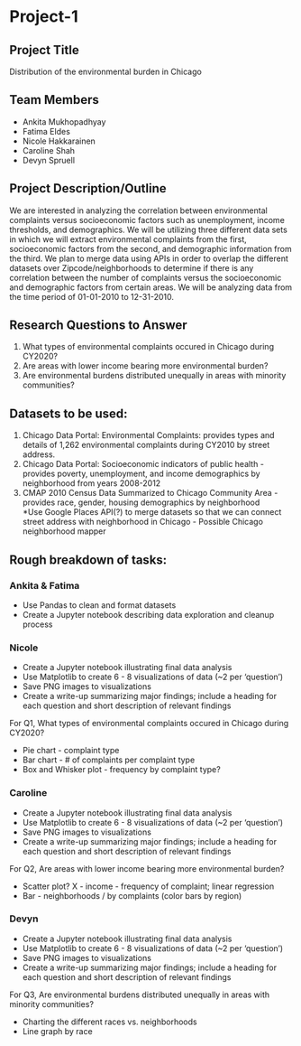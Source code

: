# Project-1

## Project Title 
Distribution of the environmental burden in Chicago 

## Team Members
* Ankita Mukhopadhyay
* Fatima Eldes
* Nicole Hakkarainen
* Caroline Shah
* Devyn Spruell

## Project Description/Outline
We are interested in analyzing the correlation between environmental complaints versus socioeconomic factors such as unemployment, income thresholds, and demographics. We will be utilizing three different data sets in which we will extract environmental complaints from the first, socioeconomic factors from the second, and demographic information from the third. We plan to merge data using APIs in order to overlap the different datasets over Zipcode/neighborhoods to determine if there is any correlation between the number of complaints versus the socioeconomic and demographic factors from certain areas. We will be analyzing data from the time period of 01-01-2010 to 12-31-2010. 

## Research Questions to Answer
1. What types of environmental complaints occured in Chicago during CY2020?
2. Are areas with lower income bearing more environmental burden?
3. Are environmental burdens distributed unequally in areas with minority communities? 

## Datasets to be used:
1. Chicago Data Portal: Environmental Complaints: provides types and details of 1,262 environmental complaints during CY2010 by street address.
2. Chicago Data Portal: Socioeconomic indicators of public health -  provides poverty, unemployment, and income demographics by neighborhood from years 2008-2012
3. CMAP 2010 Census Data Summarized to Chicago Community Area - provides race, gender, housing demographics by neighborhood
<br> *Use Google Places API(?) to merge datasets so that we can connect street address with neighborhood in Chicago - Possible Chicago neighborhood mapper

## Rough breakdown of tasks: 
### Ankita & Fatima
- Use Pandas to clean and format datasets
- Create a Jupyter notebook describing data exploration and cleanup process

### Nicole
- Create a Jupyter notebook illustrating final data analysis
- Use Matplotlib to create 6 - 8 visualizations of data (~2 per ‘question’)
- Save PNG images to visualizations
- Create a write-up summarizing major findings; include a heading for each question and short description of relevant findings

For Q1, What types of environmental complaints occured in Chicago during CY2020?
* Pie chart - complaint type
* Bar chart - # of complaints per complaint type
* Box and Whisker plot - frequency by complaint type?

### Caroline
- Create a Jupyter notebook illustrating final data analysis
- Use Matplotlib to create 6 - 8 visualizations of data (~2 per ‘question’)
- Save PNG images to visualizations
- Create a write-up summarizing major findings; include a heading for each question and short description of relevant findings

For Q2, Are areas with lower income bearing more environmental burden?
* Scatter plot? X - income - frequency of complaint; linear regression
* Bar - neighborhoods / by complaints (color bars by region)

### Devyn
- Create a Jupyter notebook illustrating final data analysis
- Use Matplotlib to create 6 - 8 visualizations of data (~2 per ‘question’)
- Save PNG images to visualizations
- Create a write-up summarizing major findings; include a heading for each question and short description of relevant findings

For Q3, Are environmental burdens distributed unequally in areas with minority communities?
* Charting the different races vs. neighborhoods
* Line graph by race



